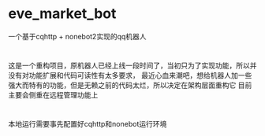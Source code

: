 # eve_market_bot
一个基于cqhttp + nonebot2实现的qq机器人
#
这是一个重构项目，原机器人已经上线一段时间了，当初只为了实现功能，所以并没有对功能扩展和代码可读性有太多要求，
最近心血来潮吧，想给机器人加一些强大而特有的功能，但是无赖之前的代码太烂，所以决定在架构层面重构它
目前主要会侧重在远程管理功能上
#
本地运行需要事先配置好cqhttp和nonebot运行环境
